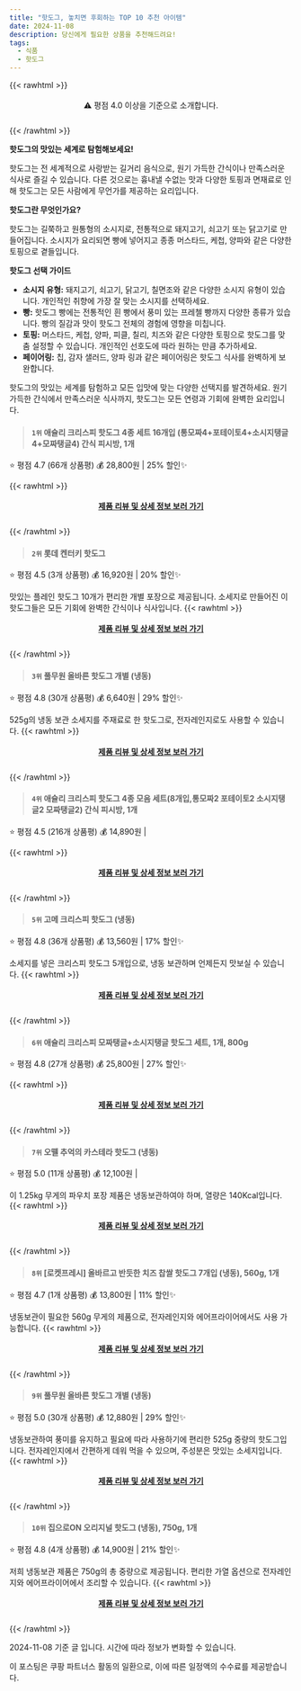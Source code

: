 ```yaml
---
title: "핫도그, 놓치면 후회하는 TOP 10 추천 아이템"
date: 2024-11-08
description: 당신에게 필요한 상품을 추천해드려요!
tags:
  - 식품
  - 핫도그
---
```

{{< rawhtml >}}<div class="toc" style="text-align: center; height: 50px; line-height: 2;">  <p>⚠️ 평점 4.0 이상을 기준으로 소개합니다.<br></p></div> {{< /rawhtml >}}

**핫도그의 맛있는 세계로 탐험해보세요!**

핫도그는 전 세계적으로 사랑받는 길거리 음식으로, 원기 가득한 간식이나 만족스러운 식사로 즐길 수 있습니다. 다른 것으로는 흉내낼 수없는 맛과 다양한 토핑과 면재료로 인해 핫도그는 모든 사람에게 무언가를 제공하는 요리입니다.

**핫도그란 무엇인가요?**

핫도그는 길쭉하고 원통형의 소시지로, 전통적으로 돼지고기, 쇠고기 또는 닭고기로 만들어집니다. 소시지가 요리되면 빵에 넣어지고 종종 머스타드, 케첩, 양파와 같은 다양한 토핑으로 곁들입니다.

**핫도그 선택 가이드**

* **소시지 유형:** 돼지고기, 쇠고기, 닭고기, 칠면조와 같은 다양한 소시지 유형이 있습니다. 개인적인 취향에 가장 잘 맞는 소시지를 선택하세요.
* **빵:** 핫도그 빵에는 전통적인 흰 빵에서 풍미 있는 프레첼 빵까지 다양한 종류가 있습니다. 빵의 질감과 맛이 핫도그 전체의 경험에 영향을 미칩니다.
* **토핑:** 머스타드, 케첩, 양파, 피클, 칠리, 치즈와 같은 다양한 토핑으로 핫도그를 맞춤 설정할 수 있습니다. 개인적인 선호도에 따라 원하는 만큼 추가하세요.
* **페이어링:** 칩, 감자 샐러드, 양파 링과 같은 페이어링은 핫도그 식사를 완벽하게 보완합니다.

핫도그의 맛있는 세계를 탐험하고 모든 입맛에 맞는 다양한 선택지를 발견하세요. 원기 가득한 간식에서 만족스러운 식사까지, 핫도그는 모든 연령과 기회에 완벽한 요리입니다.


>#### `1위` 애슐리 크리스피 핫도그 4종 세트 16개입 (통모짜4+포테이토4+소시지탱글4+모짜탱글4) 간식 피시방, 1개
⭐ 평점 4.7 (66개 상품평)
💰 28,800원 | 25% 할인✨


{{< rawhtml >}}<div class="toc" style="text-align: center; height: 50px; line-height: 2;"><p><b><a href="https://link.coupang.com/re/AFFSDP?lptag=AF5033054&pageKey=8289750900&itemId=23973808901&vendorItemId=90995127112&traceid=V0-153-d31a0b492faf53f5&clickBeacon=a24c43d0-9da0-11ef-99b0-a44354994a09%7E3&requestid=20241108161111477108859784&token=31850C%7CMIXED">제품 리뷰 및 상세 정보 보러 가기</a></b><br></p> </div>{{< /rawhtml >}}

>#### `2위` 롯데 켄터키 핫도그
⭐ 평점 4.5 (3개 상품평)
💰 16,920원 | 20% 할인✨

맛있는 플레인 핫도그 10개가 편리한 개별 포장으로 제공됩니다. 소세지로 만들어진 이 핫도그들은 모든 기회에 완벽한 간식이나 식사입니다.
{{< rawhtml >}}<div class="toc" style="text-align: center; height: 50px; line-height: 2;"><p><b><a href="https://link.coupang.com/re/AFFSDP?lptag=AF5033054&pageKey=208411388&itemId=618318400&vendorItemId=4622132887&traceid=V0-153-5d9598878ed06b21&requestid=20241108161111477108859784&token=31850C%7CMIXED">제품 리뷰 및 상세 정보 보러 가기</a></b><br></p> </div>{{< /rawhtml >}}

>#### `3위` 풀무원 올바른 핫도그 개별 (냉동)
⭐ 평점 4.8 (30개 상품평)
💰 6,640원 | 29% 할인✨

525g의 냉동 보관 소세지를 주재료로 한 핫도그로, 전자레인지로도 사용할 수 있습니다.
{{< rawhtml >}}<div class="toc" style="text-align: center; height: 50px; line-height: 2;"><p><b><a href="https://link.coupang.com/re/AFFSDP?lptag=AF5033054&pageKey=222515135&itemId=697628868&vendorItemId=4781837357&traceid=V0-153-6e2fc9c8ce019a4d&requestid=20241108161111477108859784&token=31850C%7CMIXED">제품 리뷰 및 상세 정보 보러 가기</a></b><br></p> </div>{{< /rawhtml >}}

>#### `4위` 애슐리 크리스피 핫도그 4종 모음 세트(8개입,통모짜2 포테이토2 소시지탱글2 모짜탱글2) 간식 피시방, 1개
⭐ 평점 4.5 (216개 상품평)
💰 14,890원 | 


{{< rawhtml >}}<div class="toc" style="text-align: center; height: 50px; line-height: 2;"><p><b><a href="https://link.coupang.com/re/AFFSDP?lptag=AF5033054&pageKey=8163025191&itemId=23280353226&vendorItemId=90312651082&traceid=V0-153-69f4f5e47824974d&clickBeacon=a24c43d0-9da0-11ef-8e1f-6c654a997f9a%7E3&requestid=20241108161111477108859784&token=31850C%7CMIXED">제품 리뷰 및 상세 정보 보러 가기</a></b><br></p> </div>{{< /rawhtml >}}

>#### `5위` 고메 크리스피 핫도그 (냉동)
⭐ 평점 4.8 (36개 상품평)
💰 13,560원 | 17% 할인✨

소세지를 넣은 크리스피 핫도그 5개입으로, 냉동 보관하며 언제든지 맛보실 수 있습니다.
{{< rawhtml >}}<div class="toc" style="text-align: center; height: 50px; line-height: 2;"><p><b><a href="https://link.coupang.com/re/AFFSDP?lptag=AF5033054&pageKey=5062590663&itemId=4014410002&vendorItemId=71998617226&traceid=V0-153-dd632e0a48472e59&requestid=20241108161111477108859784&token=31850C%7CMIXED">제품 리뷰 및 상세 정보 보러 가기</a></b><br></p> </div>{{< /rawhtml >}}

>#### `6위` 애슐리 크리스피 모짜탱글+소시지탱글 핫도그 세트, 1개, 800g
⭐ 평점 4.8 (27개 상품평)
💰 25,800원 | 27% 할인✨


{{< rawhtml >}}<div class="toc" style="text-align: center; height: 50px; line-height: 2;"><p><b><a href="https://link.coupang.com/re/AFFSDP?lptag=AF5033054&pageKey=8289208616&itemId=23019573548&vendorItemId=90053362483&traceid=V0-153-092dba8a4bfc6bd5&clickBeacon=a24c43d0-9da0-11ef-826d-d663e6b58696%7E3&requestid=20241108161111477108859784&token=31850C%7CMIXED">제품 리뷰 및 상세 정보 보러 가기</a></b><br></p> </div>{{< /rawhtml >}}

>#### `7위` 오뗄 추억의 카스테라 핫도그 (냉동)
⭐ 평점 5.0 (11개 상품평)
💰 12,100원 | 

이 1.25kg 무게의 파우치 포장 제품은 냉동보관하여야 하며, 열량은 140Kcal입니다.
{{< rawhtml >}}<div class="toc" style="text-align: center; height: 50px; line-height: 2;"><p><b><a href="https://link.coupang.com/re/AFFSDP?lptag=AF5033054&pageKey=279672753&itemId=887737131&vendorItemId=5235139853&traceid=V0-153-bff41ca74dea2df9&requestid=20241108161111477108859784&token=31850C%7CMIXED">제품 리뷰 및 상세 정보 보러 가기</a></b><br></p> </div>{{< /rawhtml >}}

>#### `8위` [로켓프레시] 올바르고 반듯한 치즈 찹쌀 핫도그 7개입 (냉동), 560g, 1개
⭐ 평점 4.7 (1개 상품평)
💰 13,800원 | 11% 할인✨

냉동보관이 필요한 560g 무게의 제품으로, 전자레인지와 에어프라이어에서도 사용 가능합니다.
{{< rawhtml >}}<div class="toc" style="text-align: center; height: 50px; line-height: 2;"><p><b><a href="https://link.coupang.com/re/AFFSDP?lptag=AF5033054&pageKey=7188709325&itemId=18145268896&vendorItemId=85295641177&traceid=V0-153-a4d7e594696d1536&clickBeacon=a24c43d0-9da0-11ef-bca8-cd515898afc1%7E3&requestid=20241108161111477108859784&token=31850C%7CMIXED">제품 리뷰 및 상세 정보 보러 가기</a></b><br></p> </div>{{< /rawhtml >}}

>#### `9위` 풀무원 올바른 핫도그 개별 (냉동)
⭐ 평점 5.0 (30개 상품평)
💰 12,880원 | 29% 할인✨

냉동보관하여 풍미를 유지하고 필요에 따라 사용하기에 편리한 525g 중량의 핫도그입니다. 전자레인지에서 간편하게 데워 먹을 수 있으며, 주성분은 맛있는 소세지입니다.
{{< rawhtml >}}<div class="toc" style="text-align: center; height: 50px; line-height: 2;"><p><b><a href="https://link.coupang.com/re/AFFSDP?lptag=AF5033054&pageKey=222515135&itemId=2102448804&vendorItemId=70101358154&traceid=V0-153-6e2fc9c8ce019a4d&requestid=20241108161111477108859784&token=31850C%7CMIXED">제품 리뷰 및 상세 정보 보러 가기</a></b><br></p> </div>{{< /rawhtml >}}

>#### `10위` 집으로ON 오리지널 핫도그 (냉동), 750g, 1개
⭐ 평점 4.8 (4개 상품평)
💰 14,900원 | 21% 할인✨

저희 냉동보관 제품은 750g의 총 중량으로 제공됩니다. 편리한 가열 옵션으로 전자레인지와 에어프라이어에서 조리할 수 있습니다.
{{< rawhtml >}}<div class="toc" style="text-align: center; height: 50px; line-height: 2;"><p><b><a href="https://link.coupang.com/re/AFFSDP?lptag=AF5033054&pageKey=7769886013&itemId=2263107401&vendorItemId=70260370719&traceid=V0-153-ba4bd8b0bce41176&clickBeacon=a24c43d0-9da0-11ef-afb6-020b9666b78b%7E3&requestid=20241108161111477108859784&token=31850C%7CMIXED">제품 리뷰 및 상세 정보 보러 가기</a></b><br></p> </div>{{< /rawhtml >}}


2024-11-08 기준 글 입니다.
시간에 따라 정보가 변화할 수 있습니다.

이 포스팅은 쿠팡 파트너스 활동의 일환으로, 이에 따른 일정액의 수수료를 제공받습니다.